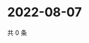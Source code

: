 # 2022-08-07

共 0 条

<!-- BEGIN WEIBO -->
<!-- 最后更新时间 Sun Aug 07 2022 18:16:57 GMT+0800 (China Standard Time) -->

<!-- END WEIBO -->
